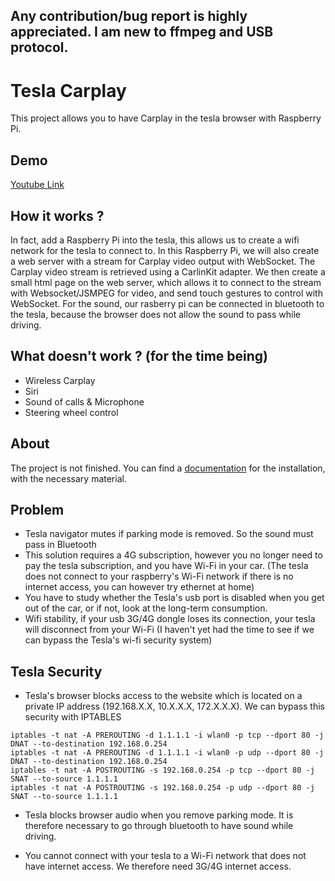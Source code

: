 
## Any contribution/bug report is highly appreciated. I am new to ffmpeg and USB protocol.

# Tesla Carplay

This project allows you to have Carplay in the tesla browser with Raspberry Pi.

## Demo

[Youtube Link](https://youtu.be/6aNyr-Qt1Ts)

## How it works ?
In fact, add a Raspberry Pi into the tesla, this allows us to create a wifi network for the tesla to connect to. In this Raspberry Pi, we will also create a web server with a stream for Carplay video output with WebSocket. The Carplay video stream is retrieved using a CarlinKit adapter. We then create a small html page on the web server, which allows it to connect to the stream with Websocket/JSMPEG for video, and send touch gestures to control with WebSocket. For the sound, our rasberry pi can be connected in bluetooth to the tesla, because the browser does not allow the sound to pass while driving.


## What doesn't work ? (for the time being)

- Wireless Carplay
- Siri
- Sound of calls & Microphone
- Steering wheel control

## About

The project is not finished. You can find a [documentation](https://github.com/marcdubois71450/tesla-carplay/blob/master/tesla-doc.md) for the installation, with the necessary material.

## Problem

- Tesla navigator mutes if parking mode is removed. So the sound must pass in Bluetooth
- This solution requires a 4G subscription, however you no longer need to pay the tesla subscription, and you have Wi-Fi in your car. (The tesla does not connect to your raspberry's Wi-Fi network if there is no internet access, you can however try ethernet at home)
- You have to study whether the Tesla's usb port is disabled when you get out of the car, or if not, look at the long-term consumption.
- Wifi stability, if your usb 3G/4G dongle loses its connection, your tesla will disconnect from your Wi-Fi (I haven't yet had the time to see if we can bypass the Tesla's wi-fi security system)

## Tesla Security

- Tesla's browser blocks access to the website which is located on a private IP address (192.168.X.X, 10.X.X.X, 172.X.X.X). We can bypass this security with IPTABLES

```
iptables -t nat -A PREROUTING -d 1.1.1.1 -i wlan0 -p tcp --dport 80 -j DNAT --to-destination 192.168.0.254
iptables -t nat -A PREROUTING -d 1.1.1.1 -i wlan0 -p udp --dport 80 -j DNAT --to-destination 192.168.0.254
iptables -t nat -A POSTROUTING -s 192.168.0.254 -p tcp --dport 80 -j SNAT --to-source 1.1.1.1
iptables -t nat -A POSTROUTING -s 192.168.0.254 -p udp --dport 80 -j SNAT --to-source 1.1.1.1
```

- Tesla blocks browser audio when you remove parking mode. It is therefore necessary to go through bluetooth to have sound while driving.

- You cannot connect with your tesla to a Wi-Fi network that does not have internet access. We therefore need 3G/4G internet access.
